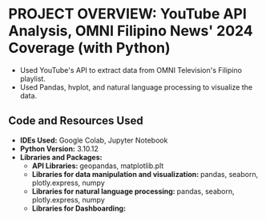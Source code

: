 # PROJECT OVERVIEW: YouTube API Analysis, OMNI Filipino News' 2024 Coverage (with Python)
  <ul>
    <li>Used YouTube's API to extract data from OMNI Television's Filipino playlist.</li>
    <li>Used Pandas, hvplot, and natural language processing to visualize the data.</li>
  </ul>
  
## Code and Resources Used
  <ul>
    <li><b>IDEs Used:</b> Google Colab, Jupyter Notebook</li>
    <li><b>Python Version:</b> 3.10.12</li>
    <li><b>Libraries and Packages:</b>
    <ul>
      <li><b>API Libraries: </b> geopandas, matplotlib.plt </li>
      <li><b>Libraries for data manipulation and visualization: </b> pandas, seaborn, plotly.express, numpy</li>
      <li><b>Libraries for natural language processing: </b> pandas, seaborn, plotly.express, numpy</li>
      <li><b>Libraries for Dashboarding:</b> </li>
    </ul></li>
  </ul>
